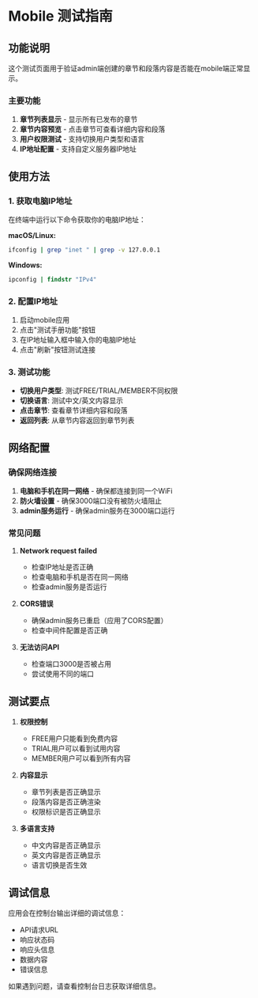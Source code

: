 # Mobile 测试指南

## 功能说明

这个测试页面用于验证admin端创建的章节和段落内容是否能在mobile端正常显示。

### 主要功能

1. **章节列表显示** - 显示所有已发布的章节
2. **章节内容预览** - 点击章节可查看详细内容和段落
3. **用户权限测试** - 支持切换用户类型和语言
4. **IP地址配置** - 支持自定义服务器IP地址

## 使用方法

### 1. 获取电脑IP地址

在终端中运行以下命令获取你的电脑IP地址：

**macOS/Linux:**
```bash
ifconfig | grep "inet " | grep -v 127.0.0.1
```

**Windows:**
```cmd
ipconfig | findstr "IPv4"
```

### 2. 配置IP地址

1. 启动mobile应用
2. 点击"测试手册功能"按钮
3. 在IP地址输入框中输入你的电脑IP地址
4. 点击"刷新"按钮测试连接

### 3. 测试功能

- **切换用户类型**: 测试FREE/TRIAL/MEMBER不同权限
- **切换语言**: 测试中文/英文内容显示
- **点击章节**: 查看章节详细内容和段落
- **返回列表**: 从章节内容返回到章节列表

## 网络配置

### 确保网络连接

1. **电脑和手机在同一网络** - 确保都连接到同一个WiFi
2. **防火墙设置** - 确保3000端口没有被防火墙阻止
3. **admin服务运行** - 确保admin服务在3000端口运行

### 常见问题

1. **Network request failed**
   - 检查IP地址是否正确
   - 检查电脑和手机是否在同一网络
   - 检查admin服务是否运行

2. **CORS错误**
   - 确保admin服务已重启（应用了CORS配置）
   - 检查中间件配置是否正确

3. **无法访问API**
   - 检查端口3000是否被占用
   - 尝试使用不同的端口

## 测试要点

1. **权限控制**
   - FREE用户只能看到免费内容
   - TRIAL用户可以看到试用内容
   - MEMBER用户可以看到所有内容

2. **内容显示**
   - 章节列表是否正确显示
   - 段落内容是否正确渲染
   - 权限标识是否正确显示

3. **多语言支持**
   - 中文内容是否正确显示
   - 英文内容是否正确显示
   - 语言切换是否生效

## 调试信息

应用会在控制台输出详细的调试信息：

- API请求URL
- 响应状态码
- 响应头信息
- 数据内容
- 错误信息

如果遇到问题，请查看控制台日志获取详细信息。 